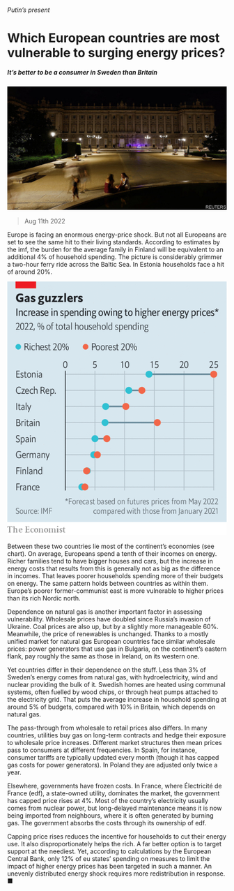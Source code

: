 ###### Putin’s present

# Which European countries are most vulnerable to surging energy prices? 

##### It’s better to be a consumer in Sweden than Britain 

![image](images/20220813_BLP507.jpg) 

> Aug 11th 2022 

Europe is facing an enormous energy-price shock. But not all Europeans are set to see the same hit to their living standards. According to estimates by the imf, the burden for the average family in Finland will be equivalent to an additional 4% of household spending. The picture is considerably grimmer a two-hour ferry ride across the Baltic Sea. In Estonia households face a hit of around 20%.

![image](images/20220813_FNC501.png) 


Between these two countries lie most of the continent’s economies (see chart). On average, Europeans spend a tenth of their incomes on energy. Richer families tend to have bigger houses and cars, but the increase in energy costs that results from this is generally not as big as the difference in incomes. That leaves poorer households spending more of their budgets on energy. The same pattern holds between countries as within them. Europe’s poorer former-communist east is more vulnerable to higher prices than its rich Nordic north. 

Dependence on natural gas is another important factor in assessing vulnerability. Wholesale prices have doubled since Russia’s invasion of Ukraine. Coal prices are also up, but by a slightly more manageable 60%. Meanwhile, the price of renewables is unchanged. Thanks to a mostly unified market for natural gas European countries face similar wholesale prices: power generators that use gas in Bulgaria, on the continent’s eastern flank, pay roughly the same as those in Ireland, on its western one. 

Yet countries differ in their dependence on the stuff. Less than 3% of Sweden’s energy comes from natural gas, with hydroelectricity, wind and nuclear providing the bulk of it. Swedish homes are heated using communal systems, often fuelled by wood chips, or through heat pumps attached to the electricity grid. That puts the average increase in household spending at around 5% of budgets, compared with 10% in Britain, which depends on natural gas.

The pass-through from wholesale to retail prices also differs. In many countries, utilities buy gas on long-term contracts and hedge their exposure to wholesale price increases. Different market structures then mean prices pass to consumers at different frequencies. In Spain, for instance, consumer tariffs are typically updated every month (though it has capped gas costs for power generators). In Poland they are adjusted only twice a year.

Elsewhere, governments have frozen costs. In France, where Électricité de France (edf), a state-owned utility, dominates the market, the government has capped price rises at 4%. Most of the country’s electricity usually comes from nuclear power, but long-delayed maintenance means it is now being imported from neighbours, where it is often generated by burning gas. The government absorbs the costs through its ownership of edf.

Capping price rises reduces the incentive for households to cut their energy use. It also disproportionately helps the rich. A far better option is to target support at the neediest. Yet, according to calculations by the European Central Bank, only 12% of eu states’ spending on measures to limit the impact of higher energy prices has been targeted in such a manner. An unevenly distributed energy shock requires more redistribution in response. ■


